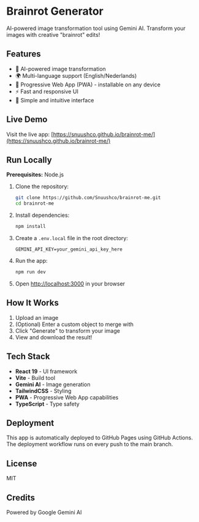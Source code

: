 # Brainrot Generator

AI-powered image transformation tool using Gemini AI. Transform your images with creative "brainrot" edits!

## Features

- 🎨 AI-powered image transformation
- 🌍 Multi-language support (English/Nederlands)
- 📱 Progressive Web App (PWA) - installable on any device
- ⚡ Fast and responsive UI
- 🎯 Simple and intuitive interface

## Live Demo

Visit the live app: [https://snuushco.github.io/brainrot-me/](https://snuushco.github.io/brainrot-me/)

## Run Locally

**Prerequisites:** Node.js

1. Clone the repository:
   ```bash
   git clone https://github.com/Snuushco/brainrot-me.git
   cd brainrot-me
   ```

2. Install dependencies:
   ```bash
   npm install
   ```

3. Create a `.env.local` file in the root directory:
   ```
   GEMINI_API_KEY=your_gemini_api_key_here
   ```

4. Run the app:
   ```bash
   npm run dev
   ```

5. Open [http://localhost:3000](http://localhost:3000) in your browser

## How It Works

1. Upload an image
2. (Optional) Enter a custom object to merge with
3. Click "Generate" to transform your image
4. View and download the result!

## Tech Stack

- **React 19** - UI framework
- **Vite** - Build tool
- **Gemini AI** - Image generation
- **TailwindCSS** - Styling
- **PWA** - Progressive Web App capabilities
- **TypeScript** - Type safety

## Deployment

This app is automatically deployed to GitHub Pages using GitHub Actions. The deployment workflow runs on every push to the main branch.

## License

MIT

## Credits

Powered by Google Gemini AI
